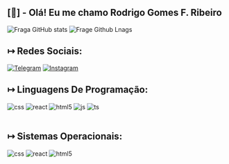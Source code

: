 ## [🎩] - Olá! Eu me chamo Rodrigo Gomes F. Ribeiro
![Fraga GitHub stats](https://github-readme-stats.vercel.app/api?username=RdBl4ckR34p3r&show_icons=true&theme=dracula&count_private=true) 
![Frage Github Lnags](https://github-readme-stats.vercel.app/api/top-langs/?username=RdBl4ckR34p3r&theme=dracula)

## ↦ Redes Sociais:
[![Telegram](https://img.shields.io/badge/Telegram-2CA5E0?style=for-the-badge&logo=telegram&logoColor=white)](https://t.me/+5534998912853)
[![Instagram](https://img.shields.io/badge/Instagram-E4405F?style=for-the-badge&logo=instagram&logoColor=white)](https://instagram.com/rd.host)

## ↦ Linguagens De Programação:

<div style="display: inline_block">

  <img align="center" alt="css" src="https://img.shields.io/badge/CSS-239120?&style=for-the-badge&logo=css3&logoColor=white" />
    <img align="center" alt="react" src="https://img.shields.io/badge/JavaScript-F7DF1E?style=for-the-badge&logo=javascript&logoColor=black" />
  <img align="center" alt="html5" src="https://img.shields.io/badge/Python-14354C?style=for-the-badge&logo=python&logoColor=white" />
  <img align="center" alt="js" src="https://img.shields.io/badge/HTML5-E34F26?style=for-the-badge&logo=html5&logoColor=white" />
  <img align="center" alt="ts" src="https://img.shields.io/badge/MySQL-00000F?style=for-the-badge&logo=mysql&logoColor=white" />
</div><br/>

## ↦ Sistemas Operacionais:

<div style="display: inline_block">

  <img align="center" alt="css" src="https://img.shields.io/badge/Windows-0078D6?style=for-the-badge&logo=windows&logoColor=white" />
  <img align="center" alt="react" src="https://img.shields.io/badge/Android-3DDC84?style=for-the-badge&logo=android&logoColor=white" />
  <img align="center" alt="html5" src="https://img.shields.io/badge/Linux-FCC624?style=for-the-badge&logo=linux&logoColor=black" />
</div><br/>
